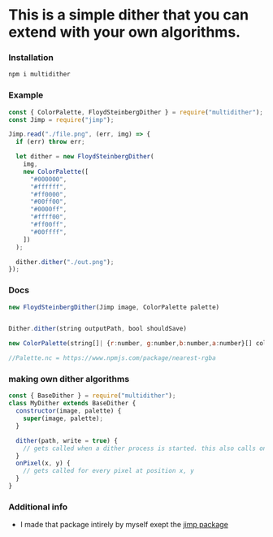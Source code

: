# This is a simple dither that you can extend with your own algorithms.

### Installation

```bash
npm i multidither
```

### Example

```js
const { ColorPalette, FloydSteinbergDither } = require("multidither");
const Jimp = require("jimp");

Jimp.read("./file.png", (err, img) => {
  if (err) throw err;

  let dither = new FloydSteinbergDither(
    img,
    new ColorPalette([
      "#000000",
      "#ffffff",
      "#ff0000",
      "#00ff00",
      "#0000ff",
      "#ffff00",
      "#ff00ff",
      "#00ffff",
    ])
  );

  dither.dither("./out.png");
});
```

### Docs

```js
new FloydSteinbergDither(Jimp image, ColorPalette palette)


Dither.dither(string outputPath, bool shouldSave)

new ColorPalette(string[]| {r:number, g:number,b:number,a:number}[] colors) // hex array or grb / grba array

//Palette.nc = https://www.npmjs.com/package/nearest-rgba
```

### making own dither algorithms

```js
const { BaseDither } = require("multidither");
class MyDither extends BaseDither {
  constructor(image, palette) {
    super(image, palette);
  }

  dither(path, write = true) {
    // gets called when a dither process is started. this also calls onPixel
  }
  onPixel(x, y) {
    // gets called for every pixel at position x, y
  }
}
```

### Additional info

- I made that package intirely by myself exept the [jimp package](https://www.npmjs.com/package/jimp)
